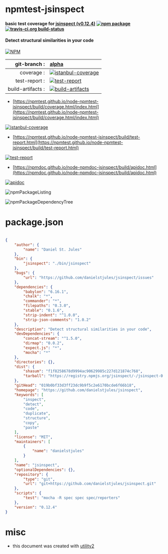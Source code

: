 # npmtest-jsinspect

#### basic test coverage for  [jsinspect (v0.12.4)](https://github.com/danielstjules/jsinspect)  [![npm package](https://img.shields.io/npm/v/npmtest-jsinspect.svg?style=flat-square)](https://www.npmjs.org/package/npmtest-jsinspect) [![travis-ci.org build-status](https://api.travis-ci.org/npmtest/node-npmtest-jsinspect.svg)](https://travis-ci.org/npmtest/node-npmtest-jsinspect)

#### Detect structural similarities in your code

[![NPM](https://nodei.co/npm/jsinspect.png?downloads=true&downloadRank=true&stars=true)](https://www.npmjs.com/package/jsinspect)

| git-branch : | [alpha](https://github.com/npmtest/node-npmtest-jsinspect/tree/alpha)|
|--:|:--|
| coverage : | [![istanbul-coverage](https://npmtest.github.io/node-npmtest-jsinspect/build/coverage.badge.svg)](https://npmtest.github.io/node-npmtest-jsinspect/build/coverage.html/index.html)|
| test-report : | [![test-report](https://npmtest.github.io/node-npmtest-jsinspect/build/test-report.badge.svg)](https://npmtest.github.io/node-npmtest-jsinspect/build/test-report.html)|
| build-artifacts : | [![build-artifacts](https://npmtest.github.io/node-npmtest-jsinspect/glyphicons_144_folder_open.png)](https://github.com/npmtest/node-npmtest-jsinspect/tree/gh-pages/build)|

- [https://npmtest.github.io/node-npmtest-jsinspect/build/coverage.html/index.html](https://npmtest.github.io/node-npmtest-jsinspect/build/coverage.html/index.html)

[![istanbul-coverage](https://npmtest.github.io/node-npmtest-jsinspect/build/screenCapture.buildCi.browser.%252Ftmp%252Fbuild%252Fcoverage.lib.html.png)](https://npmtest.github.io/node-npmtest-jsinspect/build/coverage.html/index.html)

- [https://npmtest.github.io/node-npmtest-jsinspect/build/test-report.html](https://npmtest.github.io/node-npmtest-jsinspect/build/test-report.html)

[![test-report](https://npmtest.github.io/node-npmtest-jsinspect/build/screenCapture.buildCi.browser.%252Ftmp%252Fbuild%252Ftest-report.html.png)](https://npmtest.github.io/node-npmtest-jsinspect/build/test-report.html)

- [https://npmdoc.github.io/node-npmdoc-jsinspect/build/apidoc.html](https://npmdoc.github.io/node-npmdoc-jsinspect/build/apidoc.html)

[![apidoc](https://npmdoc.github.io/node-npmdoc-jsinspect/build/screenCapture.buildCi.browser.%252Ftmp%252Fbuild%252Fapidoc.html.png)](https://npmdoc.github.io/node-npmdoc-jsinspect/build/apidoc.html)

![npmPackageListing](https://npmtest.github.io/node-npmtest-jsinspect/build/screenCapture.npmPackageListing.svg)

![npmPackageDependencyTree](https://npmtest.github.io/node-npmtest-jsinspect/build/screenCapture.npmPackageDependencyTree.svg)



# package.json

```json

{
    "author": {
        "name": "Daniel St. Jules"
    },
    "bin": {
        "jsinspect": "./bin/jsinspect"
    },
    "bugs": {
        "url": "https://github.com/danielstjules/jsinspect/issues"
    },
    "dependencies": {
        "babylon": "6.16.1",
        "chalk": "*",
        "commander": "*",
        "filepaths": "0.3.0",
        "stable": "0.1.6",
        "strip-indent": "^1.0.0",
        "strip-json-comments": "1.0.2"
    },
    "description": "Detect structural similarities in your code",
    "devDependencies": {
        "concat-stream": "^1.5.0",
        "dirmap": "0.0.2",
        "expect.js": "*",
        "mocha": "*"
    },
    "directories": {},
    "dist": {
        "shasum": "f1f8258678d9994ac90629985c227d121874c768",
        "tarball": "https://registry.npmjs.org/jsinspect/-/jsinspect-0.12.4.tgz"
    },
    "gitHead": "019b0bf33d3ff23dc9b9f5c2e6170bcde6f66b18",
    "homepage": "https://github.com/danielstjules/jsinspect",
    "keywords": [
        "inspect",
        "detect",
        "code",
        "duplicate",
        "structure",
        "copy",
        "paste"
    ],
    "license": "MIT",
    "maintainers": [
        {
            "name": "danielstjules"
        }
    ],
    "name": "jsinspect",
    "optionalDependencies": {},
    "repository": {
        "type": "git",
        "url": "git+https://github.com/danielstjules/jsinspect.git"
    },
    "scripts": {
        "test": "mocha -R spec spec spec/reporters"
    },
    "version": "0.12.4"
}
```



# misc
- this document was created with [utility2](https://github.com/kaizhu256/node-utility2)
